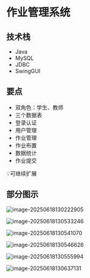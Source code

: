 # 作业管理系统

<MyGlobalComponent />

## 技术栈

- Java
- MySQL
- JDBC
- SwingGUI

## 要点

- 双角色：学生、教师
- 三个数据表
- 登录认证
- 用户管理
- 作业管理
- 作业布置
- 数据统计
- 作业提交

💡可继续扩展

<PaymentButton :productId="221" />

## 部分图示

![image-20250618130222905](http://cdn.qiniu.liyansheng.top/img/image-20250618130222905.png)

![image-20250618130533246](http://cdn.qiniu.liyansheng.top/img/image-20250618130533246.png)

![image-20250618130541070](http://cdn.qiniu.liyansheng.top/img/image-20250618130541070.png)

![image-20250618130546626](http://cdn.qiniu.liyansheng.top/img/image-20250618130546626.png)

![image-20250618130555994](http://cdn.qiniu.liyansheng.top/img/image-20250618130555994.png)

![image-20250618130637131](http://cdn.qiniu.liyansheng.top/img/image-20250618130637131.png)